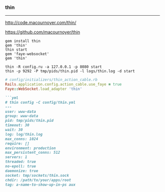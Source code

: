 ### thin
---
http://code.macournoyer.com/thin/

https://github.com/macournoyer/thin

```
gem install thin
gem 'thin'
thin start
gem 'faye-websocket'
gem 'thin'

thin -R config.ru -a 127.0.0.1 -p 8080 start
thin -p 9292 -P tmp/pids/thin.pid -l logs/thin.log -d start
```

```ruby
# config/initializers/thin_action_cable.rb
Rails.application.config.action_cable.use_faye = true
Faye::WebSocket.load_adapter 'thin'

```yml
# thin config -C config/thin.yml
---
user: www-data
group: www-data
pid: tmp/pids/thin.pid
timeout: 30
wait: 30
log: log/thin.log
max_conns: 1024
require: []
environment: production
max_persistent_conns: 512
servers: 1
threaded: true
no-epoll: true
daemonize: true
socket: tmp/sockets/thin.sock
chdir: /path/to/your/apps/root
tag: a-name-to-show-up-in-ps aux
```
```


